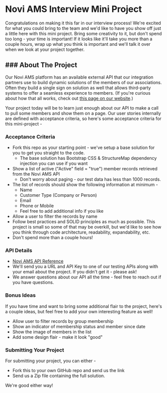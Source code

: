 # Novi AMS Interview Mini Project

Congratulations on making it this far in our interview process! We're excited for what you could bring to the team and we'd like to have you show off just a little here with this mini project. Bring some creativity to it, but don't spend too long - your time is important! If it looks like it'll take you more than a couple hours, wrap up what you think is important and we'll talk it over when we look at your project together.

## ### About The Project
Our Novi AMS platform has an available external API that our integration partners use to build dynamic solutions of the members of our associations. Often they build a single sign on solution as well that allows third-party systems to offer a seamless experience to members. (If you're curious about how that all works, check out [this page on our website](https://www.noviams.com/third-party-integrations).)

Your project today will be to learn just enough about our API to make a call to pull some members and show them on a page. Our user stories internally are defined with acceptance criteria, so here's some acceptance criteria for this mini-project -

### Acceptance Criteria
- Fork this repo as your starting point - we've setup a base solution for you to get you straight to the code.
	- The base solution has Bootstrap CSS & StructureMap dependency injection you can use if you want
- Show a list of active ("Active" field = "true") member records retrieved from the Novi AMS API
	- Don't worry about paging - our test data has less than 1000 records.
- The list of records should show the following information at minimum - 
	- Name 
	- Customer Type (Company or Person)
	- Email
	- Phone or Mobile
	- Feel free to add additional info if you like
- Allow a user to filter the records by name
- Follow best practices and SOLID principles as much as possible. This project is small so some of that may be overkill, but we'd like to see how you think through code architecture, readability, expandability, etc.
- Don't spend more than a couple hours!

### API Details
- [Novi AMS API Reference](https://api-docs.noviams.com/)
- We'll send you a URL and API Key to one of our testing APIs along with your email about the project. If you didn't get it - please ask! 
- We answer questions about our API all the time - feel free to reach out if you have questions.

### Bonus Ideas
If you have time and want to bring some additional flair to the project, here's a couple ideas, but feel free to add your own interesting feature as well!
- Allow user to filter records by group membership
- Show an indicator of membership status and member since date
- Show the image of members in the list
- Add some design flair - make it look "good"

### Submitting Your Project
For submitting your project, you can either -
- Fork this to your own GitHub repo and send us the link
- Send us a Zip file containing the full solution.

We're good either way!